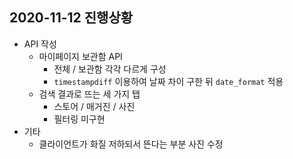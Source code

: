 ## 2020-11-12 진행상황

- API 작성
    - 마이페이지 보관함 API
        - 전체 / 보관함 각각 다르게 구성
        - `timestampdiff` 이용하여 날짜 차이 구한 뒤 `date_format` 적용
    - 검색 결과로 뜨는 세 가지 탭
        - 스토어 / 매거진 / 사진
        - 필터링 미구현
- 기타
    - 클라이언트가 화질 저하되서 뜬다는 부분 사진 수정